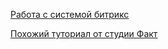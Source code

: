 [Работа с системой битрикс](https://github.com/SidiGi/bitrix-info/wiki)


[Похожий туториал от студии Факт](https://github.com/studiofact/wiki-bitrix/wiki)
